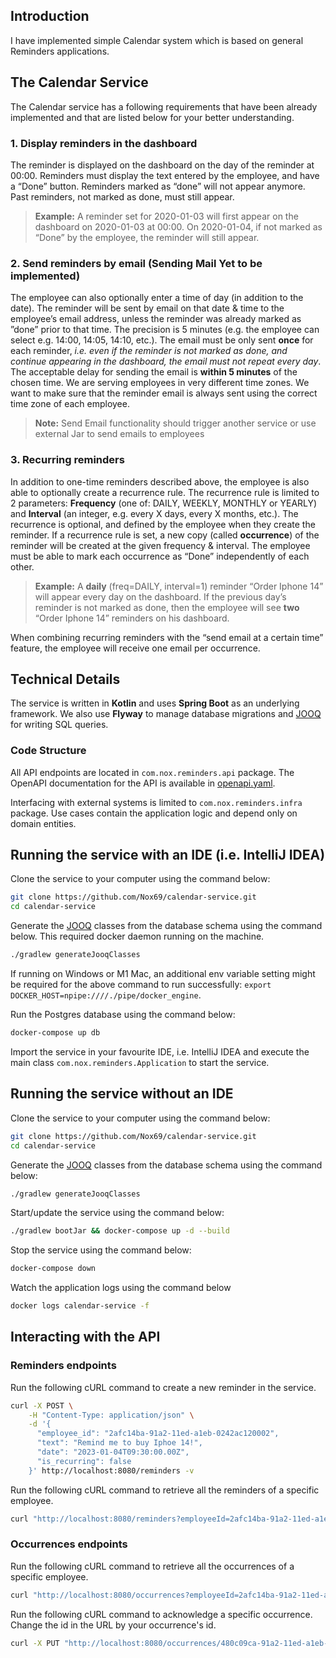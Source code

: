 ## Introduction

I have implemented simple Calendar system which is based on general Reminders applications.

## The Calendar Service

The Calendar service has a following requirements that have been already implemented and that are listed below for your better understanding.

### 1. Display reminders in the dashboard
The reminder is displayed on the dashboard on the day of the reminder at 00:00. Reminders must display the text entered by the employee, and have a “Done” button. Reminders marked as “done” will not appear anymore. Past reminders, not marked as done, must still appear.
>**Example:** A reminder set for 2020-01-03 will first appear on the dashboard on 2020-01-03 at 00:00. On 2020-01-04, if not marked as “Done” by the employee, the reminder will still appear.

### 2. Send reminders by email (Sending Mail Yet to be implemented)
The employee can also optionally enter a time of day (in addition to the date). The reminder will be sent by email on that date & time to the employee’s email address, unless the reminder was already marked as ”done” prior to that time. The precision is 5 minutes (e.g. the employee can select e.g. 14:00, 14:05, 14:10, etc.). The email must be only sent **once** for each reminder, *i.e. even if the reminder is not marked as done, and continue appearing in the dashboard, the email must not repeat every day*.
The acceptable delay for sending the email is **within 5 minutes** of the chosen time. We are serving employees in very different time zones. We want to make sure that the reminder email is always sent using the correct time zone of each employee.
>**Note:** Send Email functionality should trigger another service or use external Jar to send emails to employees

###  3. Recurring reminders
In addition to one-time reminders described above, the employee is also able to optionally create a recurrence rule. The recurrence rule is limited to 2 parameters: **Frequency** (one of: DAILY, WEEKLY, MONTHLY or YEARLY) and **Interval** (an integer, e.g. every X days, every X months, etc.). The recurrence is optional, and defined by the employee when they create the reminder. If a recurrence rule is set, a new copy (called **occurrence**) of the reminder will be created at the given frequency & interval. The employee must be able to mark each occurrence as “Done” independently of each other.
> **Example:** A **daily** (freq=DAILY, interval=1) reminder “Order Iphone 14” will appear every day on the dashboard. If the previous day’s reminder is not marked as done, then the employee will see **two** “Order Iphone 14” reminders on his dashboard.

When combining recurring reminders with the “send email at a certain time” feature, the employee will receive one email per occurrence.

## Technical Details

The service is written in **Kotlin** and uses **Spring Boot** as an underlying framework.
We also use **Flyway** to manage database migrations and [JOOQ](http://jooq.org/) for writing SQL queries.

### Code Structure

All API endpoints are located in `com.nox.reminders.api` package. The OpenAPI documentation for the API is available in [openapi.yaml](openapi.yaml).

Interfacing with external systems is limited to `com.nox.reminders.infra` package.
Use cases contain the application logic and depend only on domain entities.

## Running the service with an IDE (i.e. IntelliJ IDEA)

Clone the service to your computer using the command below:
```sh
git clone https://github.com/Nox69/calendar-service.git
cd calendar-service
```

Generate the [JOOQ](https://www.jooq.org/) classes from the database schema using the command below. This required docker daemon running on the machine.
```sh
./gradlew generateJooqClasses
```

If running on Windows or M1 Mac, an additional env variable setting might be required for the above command to run successfully: `export DOCKER_HOST=npipe:////./pipe/docker_engine`.

Run the Postgres database using the command below:
```sh
docker-compose up db
```

Import the service in your favourite IDE, i.e. IntelliJ IDEA and execute the main class `com.nox.reminders.Application` to start the service.

## Running the service without an IDE

Clone the service to your computer using the command below:
```sh
git clone https://github.com/Nox69/calendar-service.git
cd calendar-service
```

Generate the [JOOQ](https://www.jooq.org/) classes from the database schema using the command below:
```sh
./gradlew generateJooqClasses
```

Start/update the service using the command below:

```sh
./gradlew bootJar && docker-compose up -d --build
```

Stop the service using the command below:

```sh
docker-compose down
```

Watch the application logs using the command below

```sh
docker logs calendar-service -f
```

## Interacting with the API

### Reminders endpoints

Run the following cURL command to create a new reminder in the service.

```sh
curl -X POST \
    -H "Content-Type: application/json" \
    -d '{
      "employee_id": "2afc14ba-91a2-11ed-a1eb-0242ac120002",
      "text": "Remind me to buy Iphoe 14!",
      "date": "2023-01-04T09:30:00.00Z",
      "is_recurring": false
    }' http://localhost:8080/reminders -v
```

Run the following cURL command to retrieve all the reminders of a specific employee.

```sh
curl "http://localhost:8080/reminders?employeeId=2afc14ba-91a2-11ed-a1eb-0242ac120002" -v
```

### Occurrences endpoints

Run the following cURL command to retrieve all the occurrences of a specific employee.

```sh
curl "http://localhost:8080/occurrences?employeeId=2afc14ba-91a2-11ed-a1eb-0242ac120002" -v
```

Run the following cURL command to acknowledge a specific occurrence. Change the id in the URL by your occurrence's id.

```sh
curl -X PUT "http://localhost:8080/occurrences/480c09ca-91a2-11ed-a1eb-0242ac120002" -v
```
